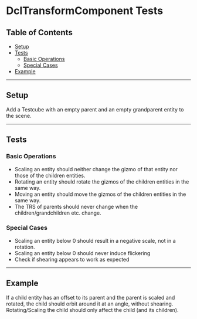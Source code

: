 <!-- omit in toc -->
# DclTransformComponent Tests 

<!-- omit in toc -->
## Table of Contents

- [Setup](#setup)
- [Tests](#tests)
  - [Basic Operations](#basic-operations)
  - [Special Cases](#special-cases)
- [Example](#example)

---

## Setup
Add a Testcube with an empty parent and an empty grandparent entity to the scene.

---

## Tests

### Basic Operations
* Scaling an entity should neither change the gizmo of that entity nor those of the children entities.
* Rotating an entity should rotate the gizmos of the children entities in the same way.
* Moving an entity should move the gizmos of the children entities in the same way.
* The TRS of parents should never change when the children/grandchildren etc. change. 

### Special Cases
* Scaling an entity below 0 should result in a negative scale, not in a rotation.
* Scaling an entity below 0 should never induce flickering
* Check if shearing appears to work as expected

---

## Example
If a child entity has an offset to its parent and the parent is scaled and rotated, the child should orbit around it at an angle, without shearing. Rotating/Scaling the child should only affect the child (and its children).
